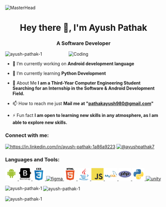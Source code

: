 ![MasterHead](https://static.wixstatic.com/media/2c778e_89d09c380b7b4a09bcdbcb329c4734b3~mv2.gif)
<h1 align="center">Hey there 👋, I'm Ayush Pathak</h1>
<h3 align="center">A Software Developer</h3>
<img align="right" alt="Coding" width="300" src="https://cdn.dribbble.com/users/1162077/screenshots/5403918/focus-animation.gif">
<p align="left"> <img src="https://komarev.com/ghpvc/?username=ayush-pathak-1&label=Profile%20views&color=0e75b6&style=flat" alt="ayush-pathak-1" /> </p>

- 🔭 I’m currently working on **Android development language**

- 🌱 I’m currently learning **Python Development**

- 💬 About Me **I am a Third-Year Computer Engineering Student Searching for an Internship in the Software & Android Development Field.**

- 📫 How to reach me just **Mail me at "pathakayush980@gmail.com"**

- ⚡ Fun fact **I am open to learning new skills in any atmosphere, as I am able to explore new skills.**

<h3 align="left">Connect with me:</h3>
<p align="left">
<a href="https://www.linkedin.com/in/ayush-pathak-1a86a9223" target="blank"><img align="center" src="https://raw.githubusercontent.com/rahuldkjain/github-profile-readme-generator/master/src/images/icons/Social/linked-in-alt.svg" alt="https://in.linkedin.com/in/ayush-pathak-1a86a9223" height="30" width="40" /></a>
<a href="https://www.hackerrank.com/@ayushpathak7" target="blank"><img align="center" src="https://raw.githubusercontent.com/rahuldkjain/github-profile-readme-generator/master/src/images/icons/Social/hackerrank.svg" alt="@ayushpathak7" height="30" width="40" /></a>
</p>

<h3 align="left">Languages and Tools:</h3>
<p align="left"> <a href="https://developer.android.com" target="_blank" rel="noreferrer"> <img src="https://raw.githubusercontent.com/devicons/devicon/master/icons/android/android-original-wordmark.svg" alt="android" width="40" height="40"/> </a> <a href="https://getbootstrap.com" target="_blank" rel="noreferrer"> <img src="https://raw.githubusercontent.com/devicons/devicon/master/icons/bootstrap/bootstrap-plain-wordmark.svg" alt="bootstrap" width="40" height="40"/> </a> <a href="https://www.w3schools.com/cpp/" target="_blank" rel="noreferrer"> <img src="https://raw.githubusercontent.com/devicons/devicon/master/icons/css3/css3-original-wordmark.svg" alt="css3" width="40" height="40"/> </a> <a href="https://www.figma.com/" target="_blank" rel="noreferrer"> <img src="https://www.vectorlogo.zone/logos/figma/figma-icon.svg" alt="figma" width="40" height="40"/> </a> <a href="https://www.w3.org/html/" target="_blank" rel="noreferrer"> <img src="https://raw.githubusercontent.com/devicons/devicon/master/icons/html5/html5-original-wordmark.svg" alt="html5" width="40" height="40"/> </a> <a href="https://www.java.com" target="_blank" rel="noreferrer"> <img src="https://raw.githubusercontent.com/devicons/devicon/master/icons/java/java-original.svg" alt="java" width="40" height="40"/> </a> <a href="https://developer.mozilla.org/en-US/docs/Web/JavaScript" target="_blank" rel="noreferrer"> <img src="https://raw.githubusercontent.com/devicons/devicon/master/icons/javascript/javascript-original.svg" alt="javascript" width="40" height="40"/> </a> <a href="https://kotlinlang.org" target="_blank" rel="noreferrer"><img src="https://raw.githubusercontent.com/devicons/devicon/master/icons/mysql/mysql-original-wordmark.svg" alt="mysql" width="40" height="40"/> </a> <a href="https://www.php.net" target="_blank" rel="noreferrer"> <img src="https://raw.githubusercontent.com/devicons/devicon/master/icons/php/php-original.svg" alt="php" width="40" height="40"/> </a> <a href="https://www.python.org" target="_blank" rel="noreferrer"> <img src="https://raw.githubusercontent.com/devicons/devicon/master/icons/python/python-original.svg" alt="python" width="40" height="40"/> </a> <a href="https://unity.com/" target="_blank" rel="noreferrer"> <img src="https://www.vectorlogo.zone/logos/unity3d/unity3d-icon.svg" alt="unity" width="40" height="40"/> </a> </p>

<p><img align="left" src="https://github-readme-stats.vercel.app/api/top-langs?username=ayush-pathak-1&show_icons=true&locale=en&layout=compact" alt="ayush-pathak-1" /></p>

<p>&nbsp;<img align="center" src="https://github-readme-stats.vercel.app/api?username=ayush-pathak-1&show_icons=true&locale=en" alt="ayush-pathak-1" /></p>

<p><img align="center" src="https://github-readme-streak-stats.herokuapp.com/?user=ayush-pathak-1&" alt="ayush-pathak-1" /></p>
